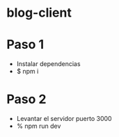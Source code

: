 # blog-client
# Paso 1
- Instalar dependencias
- $ npm i
# Paso 2
- Levantar el servidor puerto 3000
- % npm run dev
  
